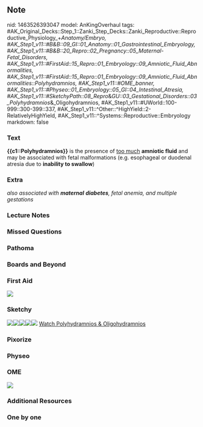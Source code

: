 ## Note
nid: 1463526393047
model: AnKingOverhaul
tags: #AK_Original_Decks::Step_1::Zanki_Step_Decks::Zanki_Reproductive::Reproductive_Physiology_+_Anatomy/Embryo, #AK_Step1_v11::#B&B::09_GI::01_Anatomy::01_Gastrointestinal_Embryology, #AK_Step1_v11::#B&B::20_Repro::02_Pregnancy::05_Maternal-Fetal_Disorders, #AK_Step1_v11::#FirstAid::15_Repro::01_Embryology::09_Amniotic_Fluid_Abnormalities, #AK_Step1_v11::#FirstAid::15_Repro::01_Embryology::09_Amniotic_Fluid_Abnormalities::Polyhydramnios, #AK_Step1_v11::#OME_banner, #AK_Step1_v11::#Physeo::01_Embryology::05_GI::04_Intestinal_Atresia, #AK_Step1_v11::#SketchyPath::08_Repro_&_GU::03_Gestational_Disorders::03_Polyhydramnios_&_Oligohydramnios, #AK_Step1_v11::#UWorld::100-999::300-399::337, #AK_Step1_v11::^Other::^HighYield::2-RelativelyHighYield, #AK_Step1_v11::^Systems::Reproductive::Embryology
markdown: false

### Text
<div>
  <b>{{c1::Polyhydramnios}}</b> is the presence of <u>too much</u>
  <b>amniotic fluid</b> and may be associated with fetal
  malformations (e.g. esophageal or duodenal atresia due to
  <b>inability to swallow</b>)
</div>

### Extra
<i>also associated with <b>maternal</b> <b>diabetes</b>, fetal
anemia, and multiple gestations</i>

### Lecture Notes


### Missed Questions


### Pathoma


### Boards and Beyond


### First Aid
<img src="tmpJZMTx4.png">

### Sketchy
<img src="Full%20sketch%20labeled.JPG"><img src=
"Full%20sketch%20clear.JPG"><img src=
"Screen%20Shot%202020-05-01%20at%207.33.40%20AM.JPG"><img src=
"Screen%20Shot%202020-05-01%20at%207.35.13%20AM.JPG"><img src=
"Screen%20Shot%202020-05-01%20at%207.35.54%20AM.JPG"> <a href=
"https://dashboard.sketchy.com/study/medical/courses/medical-pathophysiology/units/medical-pathophysiology-reproductive-gu/videos/medical-pathophysiology-reproductive-and-gu-gestational-disorders-polyhydramnios-and-oligohydramnios?utm_source=anki&utm_medium=partnership&utm_campaign=february_update&utm_content=medical">
Watch Polyhydramnios & Oligohydramnios</a>

### Pixorize


### Physeo


### OME
<div class="ome-widget">
  <a href="https://onlinemeded.org?ref=anki"><img src=
  "_OME_AnkiFlashcards_General_4.png"></a>
</div>

### Additional Resources


### One by one

